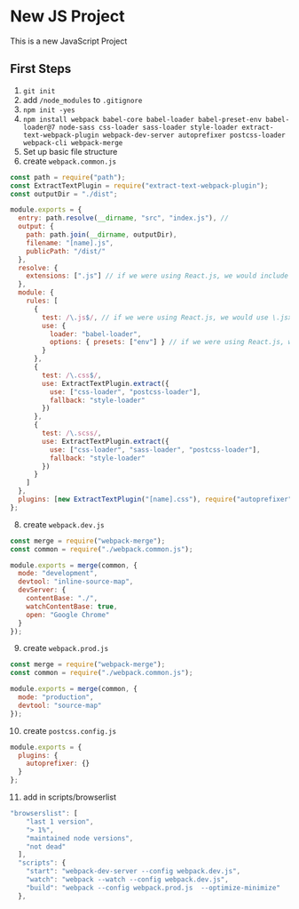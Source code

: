 # New JS Project

This is a new JavaScript Project

## First Steps

1. `git init`
1. add `/node_modules` to `.gitignore`
1. `npm init -yes`
1. `npm install webpack babel-core babel-loader babel-preset-env babel-loader@7 node-sass css-loader sass-loader style-loader extract-text-webpack-plugin webpack-dev-server autoprefixer postcss-loader webpack-cli webpack-merge`
1. Set up basic file structure
1. create `webpack.common.js`

```javascript
const path = require("path");
const ExtractTextPlugin = require("extract-text-webpack-plugin");
const outputDir = "./dist";

module.exports = {
  entry: path.resolve(__dirname, "src", "index.js"), //
  output: {
    path: path.join(__dirname, outputDir),
    filename: "[name].js",
    publicPath: "/dist/"
  },
  resolve: {
    extensions: [".js"] // if we were using React.js, we would include ".jsx"
  },
  module: {
    rules: [
      {
        test: /\.js$/, // if we were using React.js, we would use \.jsx?$/
        use: {
          loader: "babel-loader",
          options: { presets: ["env"] } // if we were using React.js, we would include "react"
        }
      },
      {
        test: /\.css$/,
        use: ExtractTextPlugin.extract({
          use: ["css-loader", "postcss-loader"],
          fallback: "style-loader"
        })
      },
      {
        test: /\.scss/,
        use: ExtractTextPlugin.extract({
          use: ["css-loader", "sass-loader", "postcss-loader"],
          fallback: "style-loader"
        })
      }
    ]
  },
  plugins: [new ExtractTextPlugin("[name].css"), require("autoprefixer")]
};
```

8. create `webpack.dev.js`

```javascript
const merge = require("webpack-merge");
const common = require("./webpack.common.js");

module.exports = merge(common, {
  mode: "development",
  devtool: "inline-source-map",
  devServer: {
    contentBase: "./",
    watchContentBase: true,
    open: "Google Chrome"
  }
});
```

9. create `webpack.prod.js`

```javascript
const merge = require("webpack-merge");
const common = require("./webpack.common.js");

module.exports = merge(common, {
  mode: "production",
  devtool: "source-map"
});
```

10. create `postcss.config.js`

```javascript
module.exports = {
  plugins: {
    autoprefixer: {}
  }
};
```

11. add in scripts/browserlist

```javascript
"browserslist": [
    "last 1 version",
    "> 1%",
    "maintained node versions",
    "not dead"
  ],
  "scripts": {
    "start": "webpack-dev-server --config webpack.dev.js",
    "watch": "webpack --watch --config webpack.dev.js",
    "build": "webpack --config webpack.prod.js  --optimize-minimize"
  },
```
